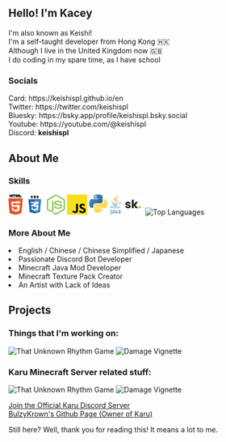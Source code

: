## Hello! I'm Kacey
I'm also known as Keishi!<br>
I'm a self-taught developer from Hong Kong 🇭🇰<br>
Although I live in the United Kingdom now 🇬🇧<br>
I do coding in my spare time, as I have school

<h3>Socials</h3>
Card: https://keishispl.github.io/en <br>
Twitter: https://twitter.com/keishispl <br>
Bluesky: https://bsky.app/profile/keishispl.bsky.social <br>
Youtube: https://youtube.com/@keishispl <br>
Discord: <b>keishispl</b>

## About Me
<h3>Skills</h3>
<img height="40px" src="lang/HTML5.png">
<img height="40px" src="lang/CSS3.png">
<img height="40px" src="lang/NodeJS.png">
<img height="40px" src="lang/JavaScript.png">
<img height="40px" src="lang/Python.png">
<img height="40px" src="lang/Java.png">
<img height="40px" src="lang/Skript.png">
<img alt="Top Languages" src="https://github-readme-stats.vercel.app/api/top-langs/?username=keishispl&theme=tokyonight">

<h3>More About Me</h3>
<li>English / Chinese / Chinese Simplified / Japanese</li>
<li>Passionate Discord Bot Developer</li>
<li>Minecraft Java Mod Developer</li>
<li>Minecraft Texture Pack Creator</li>
<li>An Artist with Lack of Ideas</li>

## Projects
<h3>Things that I'm working on:</h3>
<img alt="That Unknown Rhythm Game" src="https://github-readme-stats.vercel.app/api/pin/?username=keishispl&repo=turg&theme=tokyonight">
<img alt="Damage Vignette" src="https://github-readme-stats.vercel.app/api/pin/?username=keishispl&repo=damagevignette&theme=tokyonight">

<h3>Karu Minecraft Server related stuff:</h3>
<img alt="That Unknown Rhythm Game" src="https://github-readme-stats.vercel.app/api/pin/?username=keishispl&repo=karu&theme=tokyonight">
<img alt="Damage Vignette" src="https://github-readme-stats.vercel.app/api/pin/?username=keishispl&repo=karupack&theme=tokyonight">

<a href="https://discord.com/servers/karu-dal-season-410613670322634754">Join the Official Karu Discord Server</a><br>
<a href="https://github.com/BulzyKrown">BulzyKrown's Github Page (Owner of Karu)</a>

<p>Still here? Well, thank you for reading this! It means a lot to me.</p>